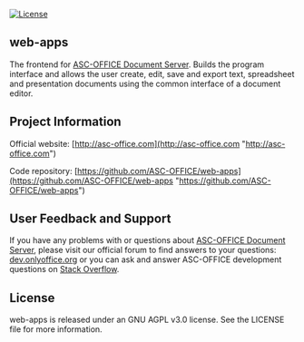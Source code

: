 [![License](https://img.shields.io/badge/License-GNU%20AGPL%20V3-green.svg?style=flat)](https://www.gnu.org/licenses/agpl-3.0.en.html)

## web-apps

The frontend for [ASC-OFFICE Document Server][2]. Builds the program interface and allows the user create, edit, save and export text, spreadsheet and presentation documents using the common interface of a document editor.

## Project Information

Official website: [http://asc-office.com](http://asc-office.com "http://asc-office.com")

Code repository: [https://github.com/ASC-OFFICE/web-apps](https://github.com/ASC-OFFICE/web-apps "https://github.com/ASC-OFFICE/web-apps")

## User Feedback and Support

If you have any problems with or questions about [ASC-OFFICE Document Server][2], please visit our official forum to find answers to your questions: [dev.onlyoffice.org][1] or you can ask and answer ASC-OFFICE development questions on [Stack Overflow][3].

  [1]: http://dev.onlyoffice.org
  [2]: https://github.com/ASC-OFFICE/DocumentServer
  [3]: http://stackoverflow.com/questions/tagged/onlyoffice

## License

web-apps is released under an GNU AGPL v3.0 license. See the LICENSE file for more information.
